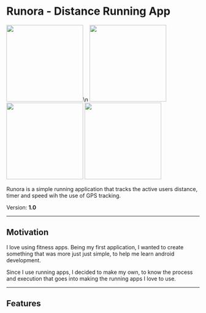 # Runora - Distance Running App
<img src= "https://github.com/SamoraMabuya/Runapp/blob/master/Screenshots/Screenshot_1581797724.png" width= "200">\n
<img src= "https://github.com/SamoraMabuya/Runapp/blob/master/Screenshots/Screenshot_1581797737.png" width= "200">
<img src= "https://github.com/SamoraMabuya/Runapp/blob/master/Screenshots/Screenshot_1581798339.png" width= "200">
<img src= "https://github.com/SamoraMabuya/Runapp/blob/master/Screenshots/Screenshot_1581799616.png" width= "200">


Runora is a simple running application that tracks the active users distance, timer and speed wih the use of GPS tracking.

Version: **1.0**

---

## Motivation
I love using fitness apps. Being my first application, I wanted to create something that was more just just simple, to help me learn android development.

Since I use running apps, I decided to make my own, to know the process and execution that goes into making the running apps I love to use.

---
## Features


